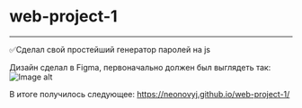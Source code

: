 # web-project-1
____
:white_check_mark:Сделал свой простейший генератор паролей на js

Дизайн сделал в Figma, первоначально должен был выглядеть так:
![Image alt](https://github.com/neonovyj/web-project-1/raw/main/images/design.png)

В итоге получилось следующее: https://neonovyj.github.io/web-project-1/

